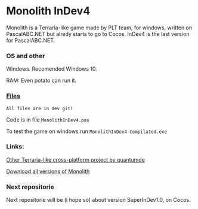 Monolith InDev4
=========
Monolith is a Terraria-like game made by PLT team, for windows, written on PascalABC.NET but alredy starts to go to Cocos. InDev4 is the last version for PascalABC.NET.

### OS and other
Windows. Recomended Windows 10.

RAM: Even potato can run it.

### [Files](https://github.com/Le0ntyev/Monolith-InDev4/tree/dev)
    All files are in dev git!

Code is in file
```MonolithInDev4.pas```

To test the game on windows run
```MonolithInDev4-Compilated.exe```

### Links:
[Other Terraria-like cross-platform project by quantumde](https://github.com/quantumde/Open-Terraria-Project)

[Download all versions of Monolith](https://muhuhel.wixsite.com/mono/%D1%81%D0%BA%D0%B0%D1%87%D0%B0%D1%82%D1%8C)

### Next repositorie
Next repositorie will be (i hope so) about version SuperInDev1.0, on Cocos.
